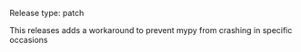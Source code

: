 Release type: patch

This releases adds a workaround to prevent mypy from crashing in specific occasions
